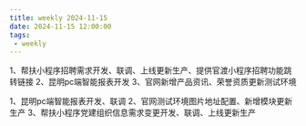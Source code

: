 ```yaml
---
title: weekly 2024-11-15
date: 2024-11-15 12:00:00
tags:
 - weekly
---
```


1、帮扶小程序招聘需求开发、联调、上线更新生产、提供官渡小程序招聘功能跳转链接
2、昆明pc端智能报表开发
3、官网新增产品资讯、荣誉资质更新测试环境

1、昆明pc端智能报表开发、联调
2、官网测试环境图片地址配置、新增模块更新生产
3、帮扶小程序党建组织信息需求变更开发、联调、上线更新生产